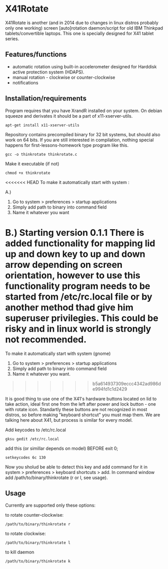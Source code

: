 X41Rotate
=========

X41Rotate is another (and in 2014 due to changes in linux distros probably only one working) screen [auto]rotation daemon/script for old IBM Thinkpad tablets/convertible laptops. 
This one is specially designed for X41 tablet series.

Features/functions
------------------

- automatic rotation using built-in accelerometer designed for Harddisk active protection system (HDAPS).
- manual rotation - clockwise or counter-clockwise
- notifications 

Installation/requirements
-------------------------

Program requires that you have XrandR installed on your system. On debian squeeze and derivates it should be a part of x11-xserver-utils.

```apt-get install x11-xserver-utils```

Repository contains precompiled binary for 32 bit systems, but should also work on 64 bits. If you are still interested in compilation, nothing special happens for first-lessons-homework type program like this. 

```gcc -o thinkrotate thinkrotate.c```

Make it executable (if not)

```chmod +x thinkrotate```

<<<<<<< HEAD
To make it automatically start with system :

A.) 
1. Go to system > preferences > startup applications
2. Simply add path to binary into command field
3. Name it whatever you want

B.)
Starting version 0.1.1 There is added functionality for mapping lid up and down key to up and down arrow depending on screen orientation, however to use this functionality program needs to be started from /etc/rc.local file or by another method thad give him superuser privilegies. This could be risky and in linux world is strongly not recommended.
=======
To make it automatically start with system (gnome)

  1. Go to system > preferences > startup applications
  2. Simply add path to binary into command field
  3. Name it whatever you want.  
>>>>>>> b5a614937309eccc4342ad986de994fd1c1d2429

It is good thing to use one of the X41's hardware buttons located on lid to take action, ideal first one from the left after power and lock button - one with rotate icon. Standartly these buttons are not recognized in most distros, so before making "keyboard shortcut" you must map them. We are talking here about X41, but process is similar for every model.

Add keycodes to /etc/rc.local

```gksu gedit /etc/rc.local``` 

add this (or simillar depends on model) BEFORE exit 0;

```setkeycodes 6c 130```

Now you sholud be able to detect this key and add command for it in system > preferences > keyboard shortcuts > add.
In command window add /path/to/binary/thinkrotate (r or l, see usage).  

Usage
-----

Currently are supported only these options:

to rotate counter-clockwise:

```/path/to/binary/thinkrotate r```

to rotate clockwise:

```/path/to/binary/thinkrotate l```

to kill daemon

```/path/to/binary/thinkrotate k```







